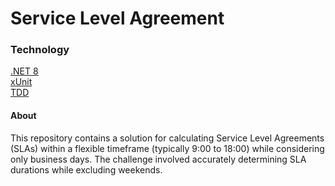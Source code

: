 # Service Level Agreement

### Technology
[.NET 8](https://dotnet.microsoft.com/pt-br/languages/csharp)  
[xUnit](https://xunit.net/)  
[TDD](https://pt.wikipedia.org/wiki/Test-driven_development)

#### About
This repository contains a solution for calculating Service Level Agreements (SLAs) within a flexible timeframe (typically 9:00 to 18:00) while considering only business days. The challenge involved accurately determining SLA durations while excluding weekends.
